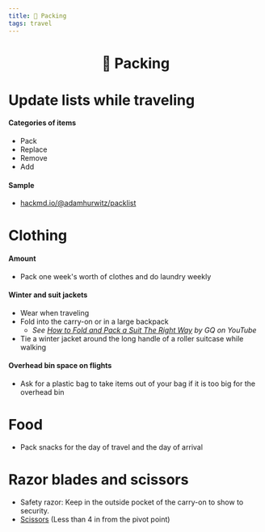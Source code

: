 ```yaml
---
title: 🧳 Packing
tags: travel
---
```


<h1 style="text-align: center;">🧳 Packing</h1>

# Update lists while traveling

#### Categories of items

- Pack
- Replace
- Remove
- Add

#### Sample

- [hackmd.io/@adamhurwitz/packlist](https://hackmd.io/@adamhurwitz/packlist)

# Clothing

#### Amount

- Pack one week's worth of clothes and do laundry weekly

#### Winter and suit jackets

- Wear when traveling
- Fold into the carry-on or in a large backpack
    - *See [How to Fold and Pack a Suit The Right Way](https://www.youtube.com/watch?v=824LKuH1GGE) by GQ on YouTube*
- Tie a winter jacket around the long handle of a roller suitcase while walking

#### Overhead bin space on flights

- Ask for a plastic bag to take items out of your bag if it is too big for the overhead bin

# Food

- Pack snacks for the day of travel and the day of arrival

# Razor blades and scissors

- Safety razor: Keep in the outside pocket of the carry-on to show to security.
- [Scissors](https://www.tsa.gov/travel/security-screening/whatcanibring/items/scissors) (Less than 4 in from the pivot point)